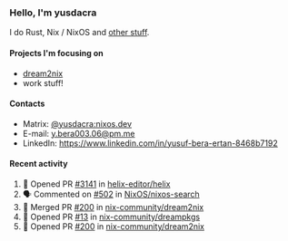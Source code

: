 ### Hello, I'm yusdacra

I do Rust, Nix / NixOS and [other stuff](https://yusdacra.gitlab.io/about).

#### Projects I'm focusing on

- [dream2nix](https://github.com/nix-community/dream2nix)
- work stuff!

#### Contacts

- Matrix: [@yusdacra:nixos.dev](https://matrix.to/#/@yusdacra:nixos.dev)
- E-mail: y.bera003.06@pm.me
- LinkedIn: https://www.linkedin.com/in/yusuf-bera-ertan-8468b7192

#### Recent activity

<!--START_SECTION:activity-->
1. 💪 Opened PR [#3141](https://github.com/helix-editor/helix/pull/3141) in [helix-editor/helix](https://github.com/helix-editor/helix)
2. 🗣 Commented on [#502](https://github.com/NixOS/nixos-search/issues/502) in [NixOS/nixos-search](https://github.com/NixOS/nixos-search)
3. 🎉 Merged PR [#200](https://github.com/nix-community/dream2nix/pull/200) in [nix-community/dream2nix](https://github.com/nix-community/dream2nix)
4. 💪 Opened PR [#13](https://github.com/nix-community/dreampkgs/pull/13) in [nix-community/dreampkgs](https://github.com/nix-community/dreampkgs)
5. 💪 Opened PR [#200](https://github.com/nix-community/dream2nix/pull/200) in [nix-community/dream2nix](https://github.com/nix-community/dream2nix)
<!--END_SECTION:activity-->
